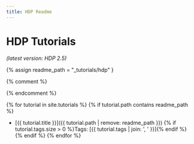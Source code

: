```yaml
---
title: HDP Readme
---
```


# HDP Tutorials
_(latest version: HDP 2.5)_

{% assign readme_path = "_tutorials/hdp" }

{% comment %}
<!--
{{ page.path }}
{% assign readme_path = page.path | split: '/' | reverse | shift | reverse | join: '/' | append: '/' %}
PATH: {{ readme_path }}
-->
{% endcomment %}

{% for tutorial in site.tutorials %}
  {% if tutorial.path contains readme_path %}
-   [{{ tutorial.title }}]({{ tutorial.path | remove: readme_path }})
    {% if tutorial.tags.size > 0 %}Tags: [{{ tutorial.tags | join: ', ' }}]{% endif %}
  {% endif %}
{% endfor %}
